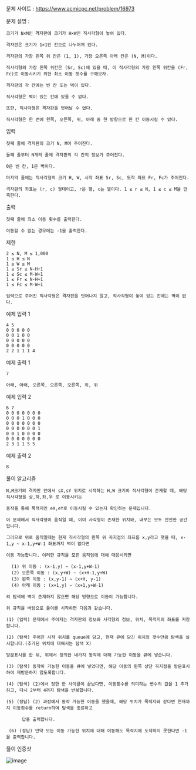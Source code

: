 문제 사이트 : https://www.acmicpc.net/problem/16973

문제 설명 :

    크기가 N×M인 격자판에 크기가 H×W인 직사각형이 놓여 있다. 
    
    격자판은 크기가 1×1인 칸으로 나누어져 있다. 
    
    격자판의 가장 왼쪽 위 칸은 (1, 1), 가장 오른쪽 아래 칸은 (N, M)이다. 
    
    직사각형의 가장 왼쪽 위칸은 (Sr, Sc)에 있을 때, 이 직사각형의 가장 왼쪽 위칸을 (Fr, Fc)로 이동시키기 위한 최소 이동 횟수를 구해보자.

    격자판의 각 칸에는 빈 칸 또는 벽이 있다. 
    
    직사각형은 벽이 있는 칸에 있을 수 없다. 
    
    또한, 직사각형은 격자판을 벗어날 수 없다.

    직사각형은 한 번에 왼쪽, 오른쪽, 위, 아래 중 한 방향으로 한 칸 이동시킬 수 있다.

입력

    첫째 줄에 격자판의 크기 N, M이 주어진다. 
    
    둘째 줄부터 N개의 줄에 격자판의 각 칸의 정보가 주어진다.
    
    0은 빈 칸, 1은 벽이다.

    마지막 줄에는 직사각형의 크기 H, W, 시작 좌표 Sr, Sc, 도착 좌표 Fr, Fc가 주어진다.

    격자판의 좌표는 (r, c) 형태이고, r은 행, c는 열이다. 1 ≤ r ≤ N, 1 ≤ c ≤ M을 만족한다.

출력

    첫째 줄에 최소 이동 횟수를 출력한다. 
    
    이동할 수 없는 경우에는 -1을 출력한다.

제한

    2 ≤ N, M ≤ 1,000
    1 ≤ H ≤ N
    1 ≤ W ≤ M
    1 ≤ Sr ≤ N-H+1
    1 ≤ Sc ≤ M-W+1
    1 ≤ Fr ≤ N-H+1
    1 ≤ Fc ≤ M-W+1

    입력으로 주어진 직사각형은 격자판을 벗어나지 않고, 직사각형이 놓여 있는 칸에는 벽이 없다.

예제 입력 1 

    4 5
    0 0 0 0 0
    0 0 1 0 0
    0 0 0 0 0
    0 0 0 0 0
    2 2 1 1 1 4

예제 출력 1 

    7

    아래, 아래, 오른쪽, 오른쪽, 오른쪽, 위, 위

예제 입력 2 

    6 7
    0 0 0 0 0 0 0
    0 0 0 1 0 0 0
    0 0 0 0 0 0 0
    0 0 0 0 0 0 1
    0 0 1 0 0 0 0
    0 0 0 0 0 0 0
    2 3 1 1 5 5

예제 출력 2 

    8
    
풀이 알고리즘

    N,M크기의 격자판 안에서 sX,sY 위치로 시작하는 H,W 크기의 직사각형이 존재할 때, 해당 직사각형을 상,하,좌,우 로 이동시키는
    
    동작을 통해 목적지인 eX,eY로 이동시킬 수 있는지 확인하는 문제입니다.
    
    이 문제에서 직사각형이 움직일 때, 이미 사각형이 존재한 위치와, 내부는 모두 안전한 공간입니다.
    
    그러므로 위로 움직일때는 현재 직사각형의 왼쪽 위 꼭지점의 좌표를 x,y라고 햇을 때, x-1,y ~ x-1,y+W-1 좌표까지 벽이 없다면
    
    이동 가능합니다. 이러한 규칙을 모든 움직임에 대해 대응시키면
    
      (1) 위 이동 : (x-1,y) ~ (x-1,y+W-1)
      (2) 오른쪽 이동 : (x,y+W) ~ (x+H-1,y+W)
      (3) 왼쪽 이동 : (x,y-1) ~ (x+H, y-1)
      (4) 아래 이동 : (x+1,y) ~ (x+1,y+W-1) 
      
    의 탐색에 벽이 존재하지 않으면 해당 방향으로 이동이 가능합니다.
    
    위 규칙을 바탕으로 풀이를 시작하면 다음과 같습니다.
    
    (1) (입력) 문제에서 주어지는 격자판의 정보와 사각형의 정보, 위치, 목적지의 좌표를 저장합니다.
    
    (2) (탐색) 주어진 시작 위치를 queue에 담고, 현재 큐에 담긴 위치의 갯수만큼 탐색을 실시합니다.(추가된 위치에 대해서는 탐색 X) 
    
    방문표시를 한 뒤, 위에서 정의한 네가지 동작에 대해 가능한 이동을 큐에 넣습니다.
    
    (3) (탐색) 동작이 가능한 이동을 큐에 넣었다면, 해당 이동의 왼쪽 상단 꼭지점을 방문표시하여 재방문하지 않도록합니다.
    
    (4) (탐색) (2)에서 정한 한 사이클이 끝났다면, 이동횟수를 의미하는 변수의 값을 1 추가하고, 다시 2부터 4까지 탐색을 반복합니다.
    
    (5) (정답) (2) 과정에서 동작 가능한 이동을 했을때, 해당 위치가 목적지와 같다면 현재까지 이동횟수를 return하여 탐색을 종료하고
    
          답을 출력합니다.
          
     (6) (정답) 만약 모든 이동 가능한 위치에 대해 이동해도 목적지에 도착하지 못한다면 -1을 출력합니다.
    
    
풀이 인증샷 

![image](https://user-images.githubusercontent.com/57944215/218302576-f0208835-22df-4b21-ae63-0663e2246a14.png)

    
    
